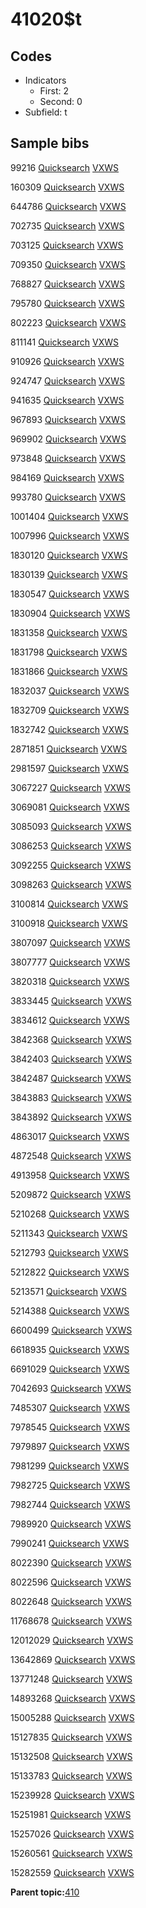 # 41020$t

## Codes

-   Indicators
    -   First: 2
    -   Second: 0
-   Subfield: t

## Sample bibs

99216 [Quicksearch](https://search.library.yale.edu/catalog/99216) [VXWS](http://prodorbis.library.yale.edu:7014/vxws/GetHoldingsService?bibId=99216)

160309 [Quicksearch](https://search.library.yale.edu/catalog/160309) [VXWS](http://prodorbis.library.yale.edu:7014/vxws/GetHoldingsService?bibId=160309)

644786 [Quicksearch](https://search.library.yale.edu/catalog/644786) [VXWS](http://prodorbis.library.yale.edu:7014/vxws/GetHoldingsService?bibId=644786)

702735 [Quicksearch](https://search.library.yale.edu/catalog/702735) [VXWS](http://prodorbis.library.yale.edu:7014/vxws/GetHoldingsService?bibId=702735)

703125 [Quicksearch](https://search.library.yale.edu/catalog/703125) [VXWS](http://prodorbis.library.yale.edu:7014/vxws/GetHoldingsService?bibId=703125)

709350 [Quicksearch](https://search.library.yale.edu/catalog/709350) [VXWS](http://prodorbis.library.yale.edu:7014/vxws/GetHoldingsService?bibId=709350)

768827 [Quicksearch](https://search.library.yale.edu/catalog/768827) [VXWS](http://prodorbis.library.yale.edu:7014/vxws/GetHoldingsService?bibId=768827)

795780 [Quicksearch](https://search.library.yale.edu/catalog/795780) [VXWS](http://prodorbis.library.yale.edu:7014/vxws/GetHoldingsService?bibId=795780)

802223 [Quicksearch](https://search.library.yale.edu/catalog/802223) [VXWS](http://prodorbis.library.yale.edu:7014/vxws/GetHoldingsService?bibId=802223)

811141 [Quicksearch](https://search.library.yale.edu/catalog/811141) [VXWS](http://prodorbis.library.yale.edu:7014/vxws/GetHoldingsService?bibId=811141)

910926 [Quicksearch](https://search.library.yale.edu/catalog/910926) [VXWS](http://prodorbis.library.yale.edu:7014/vxws/GetHoldingsService?bibId=910926)

924747 [Quicksearch](https://search.library.yale.edu/catalog/924747) [VXWS](http://prodorbis.library.yale.edu:7014/vxws/GetHoldingsService?bibId=924747)

941635 [Quicksearch](https://search.library.yale.edu/catalog/941635) [VXWS](http://prodorbis.library.yale.edu:7014/vxws/GetHoldingsService?bibId=941635)

967893 [Quicksearch](https://search.library.yale.edu/catalog/967893) [VXWS](http://prodorbis.library.yale.edu:7014/vxws/GetHoldingsService?bibId=967893)

969902 [Quicksearch](https://search.library.yale.edu/catalog/969902) [VXWS](http://prodorbis.library.yale.edu:7014/vxws/GetHoldingsService?bibId=969902)

973848 [Quicksearch](https://search.library.yale.edu/catalog/973848) [VXWS](http://prodorbis.library.yale.edu:7014/vxws/GetHoldingsService?bibId=973848)

984169 [Quicksearch](https://search.library.yale.edu/catalog/984169) [VXWS](http://prodorbis.library.yale.edu:7014/vxws/GetHoldingsService?bibId=984169)

993780 [Quicksearch](https://search.library.yale.edu/catalog/993780) [VXWS](http://prodorbis.library.yale.edu:7014/vxws/GetHoldingsService?bibId=993780)

1001404 [Quicksearch](https://search.library.yale.edu/catalog/1001404) [VXWS](http://prodorbis.library.yale.edu:7014/vxws/GetHoldingsService?bibId=1001404)

1007996 [Quicksearch](https://search.library.yale.edu/catalog/1007996) [VXWS](http://prodorbis.library.yale.edu:7014/vxws/GetHoldingsService?bibId=1007996)

1830120 [Quicksearch](https://search.library.yale.edu/catalog/1830120) [VXWS](http://prodorbis.library.yale.edu:7014/vxws/GetHoldingsService?bibId=1830120)

1830139 [Quicksearch](https://search.library.yale.edu/catalog/1830139) [VXWS](http://prodorbis.library.yale.edu:7014/vxws/GetHoldingsService?bibId=1830139)

1830547 [Quicksearch](https://search.library.yale.edu/catalog/1830547) [VXWS](http://prodorbis.library.yale.edu:7014/vxws/GetHoldingsService?bibId=1830547)

1830904 [Quicksearch](https://search.library.yale.edu/catalog/1830904) [VXWS](http://prodorbis.library.yale.edu:7014/vxws/GetHoldingsService?bibId=1830904)

1831358 [Quicksearch](https://search.library.yale.edu/catalog/1831358) [VXWS](http://prodorbis.library.yale.edu:7014/vxws/GetHoldingsService?bibId=1831358)

1831798 [Quicksearch](https://search.library.yale.edu/catalog/1831798) [VXWS](http://prodorbis.library.yale.edu:7014/vxws/GetHoldingsService?bibId=1831798)

1831866 [Quicksearch](https://search.library.yale.edu/catalog/1831866) [VXWS](http://prodorbis.library.yale.edu:7014/vxws/GetHoldingsService?bibId=1831866)

1832037 [Quicksearch](https://search.library.yale.edu/catalog/1832037) [VXWS](http://prodorbis.library.yale.edu:7014/vxws/GetHoldingsService?bibId=1832037)

1832709 [Quicksearch](https://search.library.yale.edu/catalog/1832709) [VXWS](http://prodorbis.library.yale.edu:7014/vxws/GetHoldingsService?bibId=1832709)

1832742 [Quicksearch](https://search.library.yale.edu/catalog/1832742) [VXWS](http://prodorbis.library.yale.edu:7014/vxws/GetHoldingsService?bibId=1832742)

2871851 [Quicksearch](https://search.library.yale.edu/catalog/2871851) [VXWS](http://prodorbis.library.yale.edu:7014/vxws/GetHoldingsService?bibId=2871851)

2981597 [Quicksearch](https://search.library.yale.edu/catalog/2981597) [VXWS](http://prodorbis.library.yale.edu:7014/vxws/GetHoldingsService?bibId=2981597)

3067227 [Quicksearch](https://search.library.yale.edu/catalog/3067227) [VXWS](http://prodorbis.library.yale.edu:7014/vxws/GetHoldingsService?bibId=3067227)

3069081 [Quicksearch](https://search.library.yale.edu/catalog/3069081) [VXWS](http://prodorbis.library.yale.edu:7014/vxws/GetHoldingsService?bibId=3069081)

3085093 [Quicksearch](https://search.library.yale.edu/catalog/3085093) [VXWS](http://prodorbis.library.yale.edu:7014/vxws/GetHoldingsService?bibId=3085093)

3086253 [Quicksearch](https://search.library.yale.edu/catalog/3086253) [VXWS](http://prodorbis.library.yale.edu:7014/vxws/GetHoldingsService?bibId=3086253)

3092255 [Quicksearch](https://search.library.yale.edu/catalog/3092255) [VXWS](http://prodorbis.library.yale.edu:7014/vxws/GetHoldingsService?bibId=3092255)

3098263 [Quicksearch](https://search.library.yale.edu/catalog/3098263) [VXWS](http://prodorbis.library.yale.edu:7014/vxws/GetHoldingsService?bibId=3098263)

3100814 [Quicksearch](https://search.library.yale.edu/catalog/3100814) [VXWS](http://prodorbis.library.yale.edu:7014/vxws/GetHoldingsService?bibId=3100814)

3100918 [Quicksearch](https://search.library.yale.edu/catalog/3100918) [VXWS](http://prodorbis.library.yale.edu:7014/vxws/GetHoldingsService?bibId=3100918)

3807097 [Quicksearch](https://search.library.yale.edu/catalog/3807097) [VXWS](http://prodorbis.library.yale.edu:7014/vxws/GetHoldingsService?bibId=3807097)

3807777 [Quicksearch](https://search.library.yale.edu/catalog/3807777) [VXWS](http://prodorbis.library.yale.edu:7014/vxws/GetHoldingsService?bibId=3807777)

3820318 [Quicksearch](https://search.library.yale.edu/catalog/3820318) [VXWS](http://prodorbis.library.yale.edu:7014/vxws/GetHoldingsService?bibId=3820318)

3833445 [Quicksearch](https://search.library.yale.edu/catalog/3833445) [VXWS](http://prodorbis.library.yale.edu:7014/vxws/GetHoldingsService?bibId=3833445)

3834612 [Quicksearch](https://search.library.yale.edu/catalog/3834612) [VXWS](http://prodorbis.library.yale.edu:7014/vxws/GetHoldingsService?bibId=3834612)

3842368 [Quicksearch](https://search.library.yale.edu/catalog/3842368) [VXWS](http://prodorbis.library.yale.edu:7014/vxws/GetHoldingsService?bibId=3842368)

3842403 [Quicksearch](https://search.library.yale.edu/catalog/3842403) [VXWS](http://prodorbis.library.yale.edu:7014/vxws/GetHoldingsService?bibId=3842403)

3842487 [Quicksearch](https://search.library.yale.edu/catalog/3842487) [VXWS](http://prodorbis.library.yale.edu:7014/vxws/GetHoldingsService?bibId=3842487)

3843883 [Quicksearch](https://search.library.yale.edu/catalog/3843883) [VXWS](http://prodorbis.library.yale.edu:7014/vxws/GetHoldingsService?bibId=3843883)

3843892 [Quicksearch](https://search.library.yale.edu/catalog/3843892) [VXWS](http://prodorbis.library.yale.edu:7014/vxws/GetHoldingsService?bibId=3843892)

4863017 [Quicksearch](https://search.library.yale.edu/catalog/4863017) [VXWS](http://prodorbis.library.yale.edu:7014/vxws/GetHoldingsService?bibId=4863017)

4872548 [Quicksearch](https://search.library.yale.edu/catalog/4872548) [VXWS](http://prodorbis.library.yale.edu:7014/vxws/GetHoldingsService?bibId=4872548)

4913958 [Quicksearch](https://search.library.yale.edu/catalog/4913958) [VXWS](http://prodorbis.library.yale.edu:7014/vxws/GetHoldingsService?bibId=4913958)

5209872 [Quicksearch](https://search.library.yale.edu/catalog/5209872) [VXWS](http://prodorbis.library.yale.edu:7014/vxws/GetHoldingsService?bibId=5209872)

5210268 [Quicksearch](https://search.library.yale.edu/catalog/5210268) [VXWS](http://prodorbis.library.yale.edu:7014/vxws/GetHoldingsService?bibId=5210268)

5211343 [Quicksearch](https://search.library.yale.edu/catalog/5211343) [VXWS](http://prodorbis.library.yale.edu:7014/vxws/GetHoldingsService?bibId=5211343)

5212793 [Quicksearch](https://search.library.yale.edu/catalog/5212793) [VXWS](http://prodorbis.library.yale.edu:7014/vxws/GetHoldingsService?bibId=5212793)

5212822 [Quicksearch](https://search.library.yale.edu/catalog/5212822) [VXWS](http://prodorbis.library.yale.edu:7014/vxws/GetHoldingsService?bibId=5212822)

5213571 [Quicksearch](https://search.library.yale.edu/catalog/5213571) [VXWS](http://prodorbis.library.yale.edu:7014/vxws/GetHoldingsService?bibId=5213571)

5214388 [Quicksearch](https://search.library.yale.edu/catalog/5214388) [VXWS](http://prodorbis.library.yale.edu:7014/vxws/GetHoldingsService?bibId=5214388)

6600499 [Quicksearch](https://search.library.yale.edu/catalog/6600499) [VXWS](http://prodorbis.library.yale.edu:7014/vxws/GetHoldingsService?bibId=6600499)

6618935 [Quicksearch](https://search.library.yale.edu/catalog/6618935) [VXWS](http://prodorbis.library.yale.edu:7014/vxws/GetHoldingsService?bibId=6618935)

6691029 [Quicksearch](https://search.library.yale.edu/catalog/6691029) [VXWS](http://prodorbis.library.yale.edu:7014/vxws/GetHoldingsService?bibId=6691029)

7042693 [Quicksearch](https://search.library.yale.edu/catalog/7042693) [VXWS](http://prodorbis.library.yale.edu:7014/vxws/GetHoldingsService?bibId=7042693)

7485307 [Quicksearch](https://search.library.yale.edu/catalog/7485307) [VXWS](http://prodorbis.library.yale.edu:7014/vxws/GetHoldingsService?bibId=7485307)

7978545 [Quicksearch](https://search.library.yale.edu/catalog/7978545) [VXWS](http://prodorbis.library.yale.edu:7014/vxws/GetHoldingsService?bibId=7978545)

7979897 [Quicksearch](https://search.library.yale.edu/catalog/7979897) [VXWS](http://prodorbis.library.yale.edu:7014/vxws/GetHoldingsService?bibId=7979897)

7981299 [Quicksearch](https://search.library.yale.edu/catalog/7981299) [VXWS](http://prodorbis.library.yale.edu:7014/vxws/GetHoldingsService?bibId=7981299)

7982725 [Quicksearch](https://search.library.yale.edu/catalog/7982725) [VXWS](http://prodorbis.library.yale.edu:7014/vxws/GetHoldingsService?bibId=7982725)

7982744 [Quicksearch](https://search.library.yale.edu/catalog/7982744) [VXWS](http://prodorbis.library.yale.edu:7014/vxws/GetHoldingsService?bibId=7982744)

7989920 [Quicksearch](https://search.library.yale.edu/catalog/7989920) [VXWS](http://prodorbis.library.yale.edu:7014/vxws/GetHoldingsService?bibId=7989920)

7990241 [Quicksearch](https://search.library.yale.edu/catalog/7990241) [VXWS](http://prodorbis.library.yale.edu:7014/vxws/GetHoldingsService?bibId=7990241)

8022390 [Quicksearch](https://search.library.yale.edu/catalog/8022390) [VXWS](http://prodorbis.library.yale.edu:7014/vxws/GetHoldingsService?bibId=8022390)

8022596 [Quicksearch](https://search.library.yale.edu/catalog/8022596) [VXWS](http://prodorbis.library.yale.edu:7014/vxws/GetHoldingsService?bibId=8022596)

8022648 [Quicksearch](https://search.library.yale.edu/catalog/8022648) [VXWS](http://prodorbis.library.yale.edu:7014/vxws/GetHoldingsService?bibId=8022648)

11768678 [Quicksearch](https://search.library.yale.edu/catalog/11768678) [VXWS](http://prodorbis.library.yale.edu:7014/vxws/GetHoldingsService?bibId=11768678)

12012029 [Quicksearch](https://search.library.yale.edu/catalog/12012029) [VXWS](http://prodorbis.library.yale.edu:7014/vxws/GetHoldingsService?bibId=12012029)

13642869 [Quicksearch](https://search.library.yale.edu/catalog/13642869) [VXWS](http://prodorbis.library.yale.edu:7014/vxws/GetHoldingsService?bibId=13642869)

13771248 [Quicksearch](https://search.library.yale.edu/catalog/13771248) [VXWS](http://prodorbis.library.yale.edu:7014/vxws/GetHoldingsService?bibId=13771248)

14893268 [Quicksearch](https://search.library.yale.edu/catalog/14893268) [VXWS](http://prodorbis.library.yale.edu:7014/vxws/GetHoldingsService?bibId=14893268)

15005288 [Quicksearch](https://search.library.yale.edu/catalog/15005288) [VXWS](http://prodorbis.library.yale.edu:7014/vxws/GetHoldingsService?bibId=15005288)

15127835 [Quicksearch](https://search.library.yale.edu/catalog/15127835) [VXWS](http://prodorbis.library.yale.edu:7014/vxws/GetHoldingsService?bibId=15127835)

15132508 [Quicksearch](https://search.library.yale.edu/catalog/15132508) [VXWS](http://prodorbis.library.yale.edu:7014/vxws/GetHoldingsService?bibId=15132508)

15133783 [Quicksearch](https://search.library.yale.edu/catalog/15133783) [VXWS](http://prodorbis.library.yale.edu:7014/vxws/GetHoldingsService?bibId=15133783)

15239928 [Quicksearch](https://search.library.yale.edu/catalog/15239928) [VXWS](http://prodorbis.library.yale.edu:7014/vxws/GetHoldingsService?bibId=15239928)

15251981 [Quicksearch](https://search.library.yale.edu/catalog/15251981) [VXWS](http://prodorbis.library.yale.edu:7014/vxws/GetHoldingsService?bibId=15251981)

15257026 [Quicksearch](https://search.library.yale.edu/catalog/15257026) [VXWS](http://prodorbis.library.yale.edu:7014/vxws/GetHoldingsService?bibId=15257026)

15260561 [Quicksearch](https://search.library.yale.edu/catalog/15260561) [VXWS](http://prodorbis.library.yale.edu:7014/vxws/GetHoldingsService?bibId=15260561)

15282559 [Quicksearch](https://search.library.yale.edu/catalog/15282559) [VXWS](http://prodorbis.library.yale.edu:7014/vxws/GetHoldingsService?bibId=15282559)

**Parent topic:**[410](../../tags/410/410.md)


